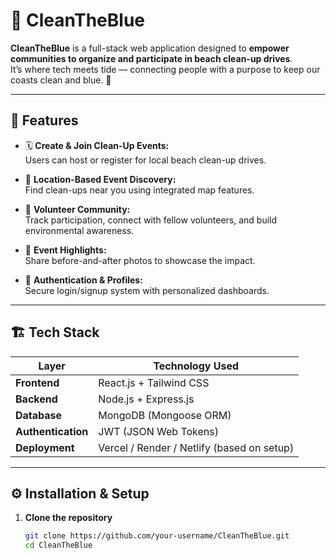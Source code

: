 # 🌊 CleanTheBlue

**CleanTheBlue** is a full-stack web application designed to **empower communities to organize and participate in beach clean-up drives**.  
It’s where tech meets tide — connecting people with a purpose to keep our coasts clean and blue. 💙

---

## 🚀 Features

- 🗓️ **Create & Join Clean-Up Events:**  
  Users can host or register for local beach clean-up drives.

- 📍 **Location-Based Event Discovery:**  
  Find clean-ups near you using integrated map features.

- 👥 **Volunteer Community:**  
  Track participation, connect with fellow volunteers, and build environmental awareness.

- 📸 **Event Highlights:**  
  Share before-and-after photos to showcase the impact.

- 🔐 **Authentication & Profiles:**  
  Secure login/signup system with personalized dashboards.

---

## 🏗️ Tech Stack

| Layer | Technology Used |
|-------|------------------|
| **Frontend** | React.js + Tailwind CSS |
| **Backend** | Node.js + Express.js |
| **Database** | MongoDB (Mongoose ORM) |
| **Authentication** | JWT (JSON Web Tokens) |
| **Deployment** | Vercel / Render / Netlify (based on setup) |

---

## ⚙️ Installation & Setup

1. **Clone the repository**
   ```bash
   git clone https://github.com/your-username/CleanTheBlue.git
   cd CleanTheBlue
